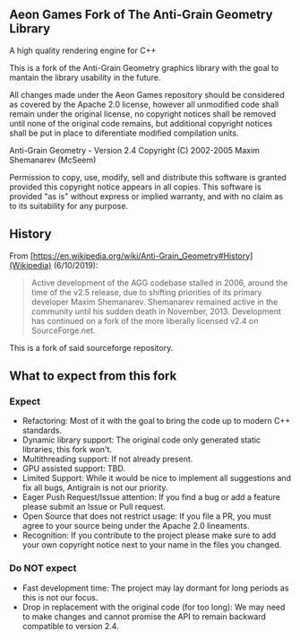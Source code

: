 ## Aeon Games Fork of The Anti-Grain Geometry Library

A high quality rendering engine for C++

This is a fork of the Anti-Grain Geometry graphics library
with the goal to mantain the library usability in the future.

All changes made under the Aeon Games repository should be considered
as covered by the Apache 2.0 license, however all unmodified code
shall remain under the original license, no copyright notices shall be
removed until none of the original code remains, but additional
copyright notices shall be put in place to diferentiate modified
compilation units.

Anti-Grain Geometry - Version 2.4
Copyright (C) 2002-2005 Maxim Shemanarev (McSeem)

Permission to copy, use, modify, sell and distribute this software
is granted provided this copyright notice appears in all copies.
This software is provided "as is" without express or implied
warranty, and with no claim as to its suitability for any purpose.

## History

From [https://en.wikipedia.org/wiki/Anti-Grain_Geometry#History](Wikipedia) (6/10/2019):

>Active development of the AGG codebase stalled in 2006, around the time of the v2.5 release, due to shifting priorities of its primary developer Maxim Shemanarev. Shemanarev remained active in the community until his sudden death in November, 2013. Development has continued on a fork of the more liberally licensed v2.4 on SourceForge.net.

This is a fork of said sourceforge repository.

## What to expect from this fork

### Expect

- Refactoring: Most of it with the goal to bring the code up to modern C++ standards.
- Dynamic library support: The original code only generated static libraries, this fork won't.
- Multithreading support: If not already present.
- GPU assisted support: TBD.
- Limited Support: While it would be nice to implement all suggestions and fix all bugs, Antigrain is not our priority.
- Eager Push Request/Issue attention: If you find a bug or add a feature please submit an Issue or Pull request.
- Open Source that does not restrict usage: If you file a PR, you must agree to your source being under the Apache 2.0 lineaments.
- Recognition: If you contribute to the project please make sure to add your own copyright notice next to your name in the files you changed.

### Do NOT expect

- Fast development time: The project may lay dormant for long periods as this is not our focus.
- Drop in replacement with the original code (for too long): We may need to make changes and cannot promise the API to remain backward compatible to version 2.4.
